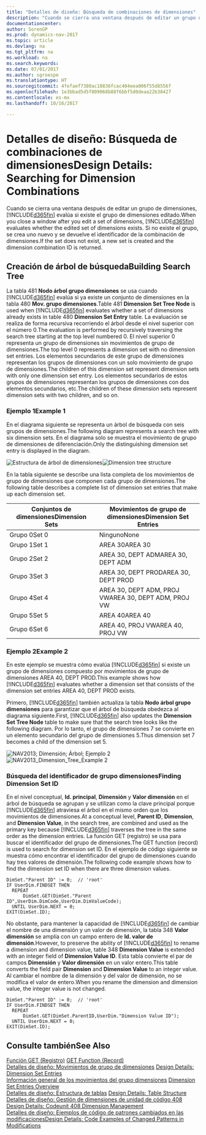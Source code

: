 ```yaml
---
title: "Detalles de diseño: Búsqueda de combinaciones de dimensiones"
description: "Cuando se cierra una ventana después de editar un grupo de dimensiones, [!INCLUDE[d365fin](includes/d365fin_md.md)] evalúa si existe el grupo de dimensiones editado. Si no existe el grupo, se crea uno nuevo y se devuelve el identificador de la combinación de dimensiones."
documentationcenter: 
author: SorenGP
ms.prod: dynamics-nav-2017
ms.topic: article
ms.devlang: na
ms.tgt_pltfrm: na
ms.workload: na
ms.search.keywords: 
ms.date: 07/01/2017
ms.author: sgroespe
ms.translationtype: HT
ms.sourcegitcommit: 4fefaef7380ac10836fcac404eea006f55d8556f
ms.openlocfilehash: 1e3bbad5d5f809068b88f6bbf5d0deaa22b38427
ms.contentlocale: es-mx
ms.lasthandoff: 10/16/2017

---
```

# <a name="design-details-searching-for-dimension-combinations"></a><span data-ttu-id="af81d-104">Detalles de diseño: Búsqueda de combinaciones de dimensiones</span><span class="sxs-lookup"><span data-stu-id="af81d-104">Design Details: Searching for Dimension Combinations</span></span>
<span data-ttu-id="af81d-105">Cuando se cierra una ventana después de editar un grupo de dimensiones, [!INCLUDE[d365fin](includes/d365fin_md.md)] evalúa si existe el grupo de dimensiones editado.</span><span class="sxs-lookup"><span data-stu-id="af81d-105">When you close a window after you edit a set of dimensions, [!INCLUDE[d365fin](includes/d365fin_md.md)] evaluates whether the edited set of dimensions exists.</span></span> <span data-ttu-id="af81d-106">Si no existe el grupo, se crea uno nuevo y se devuelve el identificador de la combinación de dimensiones.</span><span class="sxs-lookup"><span data-stu-id="af81d-106">If the set does not exist, a new set is created and the dimension combination ID is returned.</span></span>  

## <a name="building-search-tree"></a><span data-ttu-id="af81d-107">Creación de árbol de búsqueda</span><span class="sxs-lookup"><span data-stu-id="af81d-107">Building Search Tree</span></span>  
 <span data-ttu-id="af81d-108">La tabla 481 **Nodo árbol grupo dimensiones** se usa cuando [!INCLUDE[d365fin](includes/d365fin_md.md)] evalúa si ya existe un conjunto de dimensiones en la tabla 480 **Mov. grupo dimensiones**.</span><span class="sxs-lookup"><span data-stu-id="af81d-108">Table 481 **Dimension Set Tree Node** is used when [!INCLUDE[d365fin](includes/d365fin_md.md)] evaluates whether a set of dimensions already exists in table 480 **Dimension Set Entry** table.</span></span> <span data-ttu-id="af81d-109">La evaluación se realiza de forma recursiva recorriendo el árbol desde el nivel superior con el número 0.</span><span class="sxs-lookup"><span data-stu-id="af81d-109">The evaluation is performed by recursively traversing the search tree starting at the top level numbered 0.</span></span> <span data-ttu-id="af81d-110">El nivel superior 0 representa un grupo de dimensiones sin movimientos de grupo de dimensiones.</span><span class="sxs-lookup"><span data-stu-id="af81d-110">The top level 0 represents a dimension set with no dimension set entries.</span></span> <span data-ttu-id="af81d-111">Los elementos secundarios de este grupo de dimensiones representan los grupos de dimensiones con un solo movimiento de grupo de dimensiones.</span><span class="sxs-lookup"><span data-stu-id="af81d-111">The children of this dimension set represent dimension sets with only one dimension set entry.</span></span> <span data-ttu-id="af81d-112">Los elementos secundarios de estos grupos de dimensiones representan los grupos de dimensiones con dos elementos secundarios, etc.</span><span class="sxs-lookup"><span data-stu-id="af81d-112">The children of these dimension sets represent dimension sets with two children, and so on.</span></span>  

### <a name="example-1"></a><span data-ttu-id="af81d-113">Ejemplo 1</span><span class="sxs-lookup"><span data-stu-id="af81d-113">Example 1</span></span>  
 <span data-ttu-id="af81d-114">En el diagrama siguiente se representa un árbol de búsqueda con seis grupos de dimensiones.</span><span class="sxs-lookup"><span data-stu-id="af81d-114">The following diagram represents a search tree with six dimension sets.</span></span> <span data-ttu-id="af81d-115">En el diagrama solo se muestra el movimiento de grupo de dimensiones de diferenciación.</span><span class="sxs-lookup"><span data-stu-id="af81d-115">Only the distinguishing dimension set entry is displayed in the diagram.</span></span>  

 <span data-ttu-id="af81d-116">![Estructura de árbol de dimensiones](media/nav2013_dimension_tree.png "NAV2013_Dimension_Tree")</span><span class="sxs-lookup"><span data-stu-id="af81d-116">![Dimension tree structure](media/nav2013_dimension_tree.png "NAV2013_Dimension_Tree")</span></span>  

 <span data-ttu-id="af81d-117">En la tabla siguiente se describe una lista completa de los movimientos de grupo de dimensiones que componen cada grupo de dimensiones.</span><span class="sxs-lookup"><span data-stu-id="af81d-117">The following table describes a complete list of dimension set entries that make up each dimension set.</span></span>  

|<span data-ttu-id="af81d-118">Conjuntos de dimensiones</span><span class="sxs-lookup"><span data-stu-id="af81d-118">Dimension Sets</span></span>|<span data-ttu-id="af81d-119">Movimientos de grupo de dimensiones</span><span class="sxs-lookup"><span data-stu-id="af81d-119">Dimension Set Entries</span></span>|  
|--------------------|---------------------------|  
|<span data-ttu-id="af81d-120">Grupo 0</span><span class="sxs-lookup"><span data-stu-id="af81d-120">Set 0</span></span>|<span data-ttu-id="af81d-121">Ninguno</span><span class="sxs-lookup"><span data-stu-id="af81d-121">None</span></span>|  
|<span data-ttu-id="af81d-122">Grupo 1</span><span class="sxs-lookup"><span data-stu-id="af81d-122">Set 1</span></span>|<span data-ttu-id="af81d-123">AREA 30</span><span class="sxs-lookup"><span data-stu-id="af81d-123">AREA 30</span></span>|  
|<span data-ttu-id="af81d-124">Grupo 2</span><span class="sxs-lookup"><span data-stu-id="af81d-124">Set 2</span></span>|<span data-ttu-id="af81d-125">AREA 30, DEPT ADM</span><span class="sxs-lookup"><span data-stu-id="af81d-125">AREA 30, DEPT ADM</span></span>|  
|<span data-ttu-id="af81d-126">Grupo 3</span><span class="sxs-lookup"><span data-stu-id="af81d-126">Set 3</span></span>|<span data-ttu-id="af81d-127">AREA 30, DEPT PROD</span><span class="sxs-lookup"><span data-stu-id="af81d-127">AREA 30, DEPT PROD</span></span>|  
|<span data-ttu-id="af81d-128">Grupo 4</span><span class="sxs-lookup"><span data-stu-id="af81d-128">Set 4</span></span>|<span data-ttu-id="af81d-129">AREA 30, DEPT ADM, PROJ VW</span><span class="sxs-lookup"><span data-stu-id="af81d-129">AREA 30, DEPT ADM, PROJ VW</span></span>|  
|<span data-ttu-id="af81d-130">Grupo 5</span><span class="sxs-lookup"><span data-stu-id="af81d-130">Set 5</span></span>|<span data-ttu-id="af81d-131">AREA 40</span><span class="sxs-lookup"><span data-stu-id="af81d-131">AREA 40</span></span>|  
|<span data-ttu-id="af81d-132">Grupo 6</span><span class="sxs-lookup"><span data-stu-id="af81d-132">Set 6</span></span>|<span data-ttu-id="af81d-133">AREA 40, PROJ VW</span><span class="sxs-lookup"><span data-stu-id="af81d-133">AREA 40, PROJ VW</span></span>|  

### <a name="example-2"></a><span data-ttu-id="af81d-134">Ejemplo 2</span><span class="sxs-lookup"><span data-stu-id="af81d-134">Example 2</span></span>  
 <span data-ttu-id="af81d-135">En este ejemplo se muestra cómo evalúa [!INCLUDE[d365fin](includes/d365fin_md.md)] si existe un grupo de dimensiones compuesto por movimientos de grupo de dimensiones AREA 40, DEPT PROD.</span><span class="sxs-lookup"><span data-stu-id="af81d-135">This example shows how [!INCLUDE[d365fin](includes/d365fin_md.md)] evaluates whether a dimension set that consists of the dimension set entries AREA 40, DEPT PROD exists.</span></span>  

 <span data-ttu-id="af81d-136">Primero, [!INCLUDE[d365fin](includes/d365fin_md.md)] también actualiza la tabla **Nodo árbol grupo dimensiones** para garantizar que el árbol de búsqueda obedezca al diagrama siguiente.</span><span class="sxs-lookup"><span data-stu-id="af81d-136">First, [!INCLUDE[d365fin](includes/d365fin_md.md)] also updates the **Dimension Set Tree Node** table to make sure that the search tree looks like the following diagram.</span></span> <span data-ttu-id="af81d-137">Por lo tanto, el grupo de dimensiones 7 se convierte en un elemento secundario del grupo de dimensiones 5.</span><span class="sxs-lookup"><span data-stu-id="af81d-137">Thus dimension set 7 becomes a child of the dimension set 5.</span></span>  

 <span data-ttu-id="af81d-138">![NAV2013; Dimensión; Árbol; Ejemplo 2](media/nav2013_dimension_tree_example2.png "NAV2013_Dimension_Tree_Example2")</span><span class="sxs-lookup"><span data-stu-id="af81d-138">![NAV2013&#95;Dimension&#95;Tree&#95;Example 2](media/nav2013_dimension_tree_example2.png "NAV2013_Dimension_Tree_Example2")</span></span>  

### <a name="finding-dimension-set-id"></a><span data-ttu-id="af81d-139">Búsqueda del identificador de grupo dimensiones</span><span class="sxs-lookup"><span data-stu-id="af81d-139">Finding Dimension Set ID</span></span>  
 <span data-ttu-id="af81d-140">En el nivel conceptual, **Id. principal**, **Dimensión** y **Valor dimensión** en el árbol de búsqueda se agrupan y se utilizan como la clave principal porque [!INCLUDE[d365fin](includes/d365fin_md.md)] atraviesa el árbol en el mismo orden que los movimientos de dimensiones.</span><span class="sxs-lookup"><span data-stu-id="af81d-140">At a conceptual level, **Parent ID**, **Dimension**, and **Dimension Value**, in the search tree, are combined and used as the primary key because [!INCLUDE[d365fin](includes/d365fin_md.md)] traverses the tree in the same order as the dimension entries.</span></span> <span data-ttu-id="af81d-141">La función GET (registro) se usa para buscar el identificador del grupo de dimensiones.</span><span class="sxs-lookup"><span data-stu-id="af81d-141">The GET function (record) is used to search for dimension set ID.</span></span> <span data-ttu-id="af81d-142">En el ejemplo de código siguiente se muestra cómo encontrar el identificador del grupo de dimensiones cuando hay tres valores de dimensión.</span><span class="sxs-lookup"><span data-stu-id="af81d-142">The following code example shows how to find the dimension set ID when there are three dimension values.</span></span>  

```  
DimSet."Parent ID" := 0;  // 'root'  
IF UserDim.FINDSET THEN  
  REPEAT  
      DimSet.GET(DimSet."Parent ID",UserDim.DimCode,UserDim.DimValueCode);  
  UNTIL UserDim.NEXT = 0;  
EXIT(DimSet.ID);  

```  

 <span data-ttu-id="af81d-143">No obstante, para mantener la capacidad de [!INCLUDE[d365fin](includes/d365fin_md.md)] de cambiar el nombre de una dimensión y un valor de dimensión, la tabla 348 **Valor dimensión** se amplía con un campo entero de **Id. valor de dimensión**.</span><span class="sxs-lookup"><span data-stu-id="af81d-143">However, to preserve the ability of [!INCLUDE[d365fin](includes/d365fin_md.md)] to rename a dimension and dimension value, table 348 **Dimension Value** is extended with an integer field of **Dimension Value ID**.</span></span> <span data-ttu-id="af81d-144">Esta tabla convierte el par de campos **Dimensión** y **Valor dimensión** en un valor entero.</span><span class="sxs-lookup"><span data-stu-id="af81d-144">This table converts the field pair **Dimension** and **Dimension Value** to an integer value.</span></span> <span data-ttu-id="af81d-145">Al cambiar el nombre de la dimensión y del valor de dimensión, no se modifica el valor de entero.</span><span class="sxs-lookup"><span data-stu-id="af81d-145">When you rename the dimension and dimension value, the integer value is not changed.</span></span>  

```  
DimSet."Parent ID" := 0;  // 'root'  
IF UserDim.FINDSET THEN  
  REPEAT  
      DimSet.GET(DimSet.ParentID,UserDim."Dimension Value ID");  
  UNTIL UserDim.NEXT = 0;  
EXIT(DimSet.ID);  

```  

## <a name="see-also"></a><span data-ttu-id="af81d-146">Consulte también</span><span class="sxs-lookup"><span data-stu-id="af81d-146">See Also</span></span>  
 <span data-ttu-id="af81d-147">[Función GET (Registro)](https://msdn.microsoft.com/en-us/library/dd301056.aspx)  </span><span class="sxs-lookup"><span data-stu-id="af81d-147">[GET Function (Record)](https://msdn.microsoft.com/en-us/library/dd301056.aspx)  </span></span>  
 <span data-ttu-id="af81d-148">[Detalles de diseño: Movimientos de grupo de dimensiones](design-details-dimension-set-entries.md) </span><span class="sxs-lookup"><span data-stu-id="af81d-148">[Design Details: Dimension Set Entries](design-details-dimension-set-entries.md) </span></span>  
 <span data-ttu-id="af81d-149">[Información general de los movimientos del grupo dimensiones](design-details-dimension-set-entries-overview.md) </span><span class="sxs-lookup"><span data-stu-id="af81d-149">[Dimension Set Entries Overview](design-details-dimension-set-entries-overview.md) </span></span>  
 <span data-ttu-id="af81d-150">[Detalles de diseño: Estructura de tablas](design-details-table-structure.md) </span><span class="sxs-lookup"><span data-stu-id="af81d-150">[Design Details: Table Structure](design-details-table-structure.md) </span></span>  
 <span data-ttu-id="af81d-151">[Detalles de diseño: Gestión de dimensiones de unidad de código 408](design-details-codeunit-408-dimension-management.md) </span><span class="sxs-lookup"><span data-stu-id="af81d-151">[Design Details: Codeunit 408 Dimension Management](design-details-codeunit-408-dimension-management.md) </span></span>  
 [<span data-ttu-id="af81d-152">Detalles de diseño: Ejemplos de código de patrones cambiados en las modificaciones</span><span class="sxs-lookup"><span data-stu-id="af81d-152">Design Details: Code Examples of Changed Patterns in Modifications</span></span>](design-details-code-examples-of-changed-patterns-in-modifications.md)

